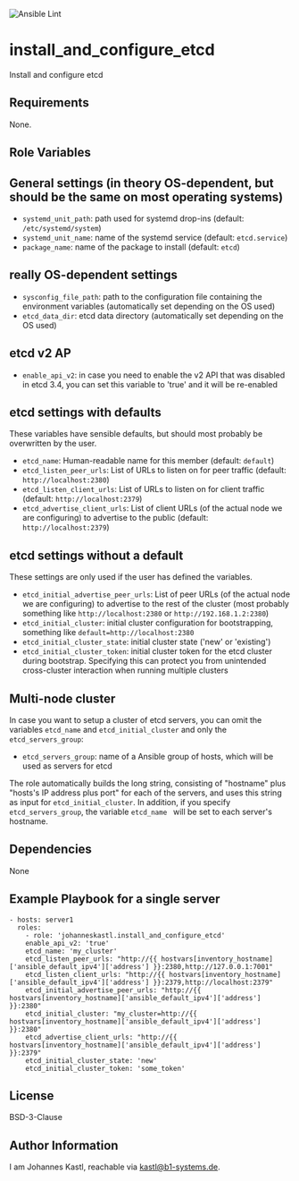 ![Ansible Lint](https://github.com/johanneskastl/ansible-role-install_and_configure_etcd/workflows/Ansible%20Lint/badge.svg)

install_and_configure_etcd
=========

Install and configure etcd

Requirements
------------

None.

Role Variables
--------------

## General settings (in theory OS-dependent, but should be the same on most operating systems)

- `systemd_unit_path`: path used for systemd drop-ins (default: `/etc/systemd/system`)
- `systemd_unit_name`: name of the systemd service (default: `etcd.service`)
- `package_name`: name of the package to install (default: `etcd`)

## really OS-dependent settings

- `sysconfig_file_path`: path to the configuration file containing the environment variables (automatically set depending on the OS used)
- `etcd_data_dir`: etcd data directory (automatically set depending on the OS used)

## etcd v2 AP
- `enable_api_v2`: in case you need to enable the v2 API that was disabled in etcd 3.4, you can set this variable to 'true' and it will be re-enabled

## etcd settings with defaults

These variables have sensible defaults, but should most probably be overwritten by the user.

- `etcd_name`: Human-readable name for this member (default: `default`)
- `etcd_listen_peer_urls`: List of URLs to listen on for peer traffic (default: `http://localhost:2380`)
- `etcd_listen_client_urls`: List of URLs to listen on for client traffic (default: `http://localhost:2379`)
- `etcd_advertise_client_urls`: List of client URLs (of the actual node we are configuring) to advertise to the public (default: `http://localhost:2379`)

## etcd settings without a default

These settings are only used if the user has defined the variables.

- `etcd_initial_advertise_peer_urls`: List of peer URLs (of the actual node we are configuring) to advertise to the rest of the cluster (most probably something like `http://localhost:2380` or `http://192.168.1.2:2380`)
- `etcd_initial_cluster`: initial cluster configuration for bootstrapping, something like `default=http://localhost:2380`
- `etcd_initial_cluster_state`: initial cluster state ('new' or 'existing')
- `etcd_initial_cluster_token`: initial cluster token for the etcd cluster during bootstrap. Specifying this can protect you from unintended cross-cluster interaction when running multiple clusters

## Multi-node cluster

In case you want to setup a cluster of etcd servers, you can omit the variables `etcd_name` and `etcd_initial_cluster` and only the `etcd_servers_group`:

- `etcd_servers_group`: name of a Ansible group of hosts, which will be used as servers for etcd

The role automatically builds the long string, consisting of "hostname" plus "hosts's IP address plus port" for each of the servers, and uses this string as input for `etcd_initial_cluster`. In addition, if you specify `etcd_servers_group`, the variable `etcd_name ` will be set to each server's hostname.

Dependencies
------------

None

Example Playbook for a single server
------------------------------------

    - hosts: server1
      roles:
        - role: 'johanneskastl.install_and_configure_etcd'
        enable_api_v2: 'true'
        etcd_name: 'my_cluster'
        etcd_listen_peer_urls: "http://{{ hostvars[inventory_hostname]['ansible_default_ipv4']['address'] }}:2380,http://127.0.0.1:7001"
        etcd_listen_client_urls: "http://{{ hostvars[inventory_hostname]['ansible_default_ipv4']['address'] }}:2379,http://localhost:2379"
        etcd_initial_advertise_peer_urls: "http://{{ hostvars[inventory_hostname]['ansible_default_ipv4']['address'] }}:2380"
        etcd_initial_cluster: "my_cluster=http://{{ hostvars[inventory_hostname]['ansible_default_ipv4']['address'] }}:2380"
        etcd_advertise_client_urls: "http://{{ hostvars[inventory_hostname]['ansible_default_ipv4']['address'] }}:2379"
        etcd_initial_cluster_state: 'new'
        etcd_initial_cluster_token: 'some_token'

License
-------

BSD-3-Clause

Author Information
------------------

I am Johannes Kastl, reachable via kastl@b1-systems.de.
